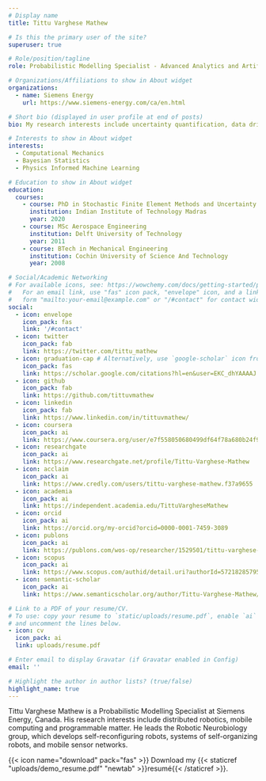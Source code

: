 ```yaml
---
# Display name
title: Tittu Varghese Mathew

# Is this the primary user of the site?
superuser: true

# Role/position/tagline
role: Probabilistic Modelling Specialist - Advanced Analytics and Artificial Intelligence

# Organizations/Affiliations to show in About widget
organizations:
  - name: Siemens Energy
    url: https://www.siemens-energy.com/ca/en.html

# Short bio (displayed in user profile at end of posts)
bio: My research interests include uncertainty quantification, data driven surrogate modelling and digital twin.

# Interests to show in About widget
interests:
  - Computational Mechanics
  - Bayesian Statistics
  - Physics Informed Machine Learning

# Education to show in About widget
education:
  courses:
    - course: PhD in Stochastic Finite Element Methods and Uncertainty Quantification
      institution: Indian Institute of Technology Madras
      year: 2020
    - course: MSc Aerospace Engineering
      institution: Delft University of Technology
      year: 2011
    - course: BTech in Mechanical Engineering
      institution: Cochin University of Science And Technology
      year: 2008

# Social/Academic Networking
# For available icons, see: https://wowchemy.com/docs/getting-started/page-builder/#icons
#   For an email link, use "fas" icon pack, "envelope" icon, and a link in the
#   form "mailto:your-email@example.com" or "/#contact" for contact widget.
social:
  - icon: envelope
    icon_pack: fas
    link: '/#contact'
  - icon: twitter
    icon_pack: fab
    link: https://twitter.com/tittu_mathew
  - icon: graduation-cap # Alternatively, use `google-scholar` icon from `ai` icon pack
    icon_pack: fas
    link: https://scholar.google.com/citations?hl=en&user=EKC_dhYAAAAJ
  - icon: github
    icon_pack: fab
    link: https://github.com/tittuvmathew
  - icon: linkedin
    icon_pack: fab
    link: https://www.linkedin.com/in/tittuvmathew/
  - icon: coursera
    icon_pack: ai
    link: https://www.coursera.org/user/e7f558050680499df64f78a680b24f9a
  - icon: researchgate
    icon_pack: ai
    link: https://www.researchgate.net/profile/Tittu-Varghese-Mathew
  - icon: acclaim
    icon_pack: ai
    link: https://www.credly.com/users/tittu-varghese-mathew.f37a9655
  - icon: academia
    icon_pack: ai
    link: https://independent.academia.edu/TittuVargheseMathew
  - icon: orcid
    icon_pack: ai
    link: https://orcid.org/my-orcid?orcid=0000-0001-7459-3089
  - icon: publons
    icon_pack: ai
    link: https://publons.com/wos-op/researcher/1529501/tittu-varghese-mathew/
  - icon: scopus
    icon_pack: ai
    link: https://www.scopus.com/authid/detail.uri?authorId=57218285795
  - icon: semantic-scholar
    icon_pack: ai
    link: https://www.semanticscholar.org/author/Tittu-Varghese-Mathew/48604894

# Link to a PDF of your resume/CV.
# To use: copy your resume to `static/uploads/resume.pdf`, enable `ai` icons in `params.toml`,
# and uncomment the lines below.
- icon: cv
  icon_pack: ai
  link: uploads/resume.pdf

# Enter email to display Gravatar (if Gravatar enabled in Config)
email: ''

# Highlight the author in author lists? (true/false)
highlight_name: true
---
```


Tittu Varghese Mathew is a Probabilistic Modelling Specialist at Siemens Energy, Canada. His research interests include distributed robotics, mobile computing and programmable matter. He leads the Robotic Neurobiology group, which develops self-reconfiguring robots, systems of self-organizing robots, and mobile sensor networks.

{{< icon name="download" pack="fas" >}} Download my {{< staticref "uploads/demo_resume.pdf" "newtab" >}}resumé{{< /staticref >}}.
